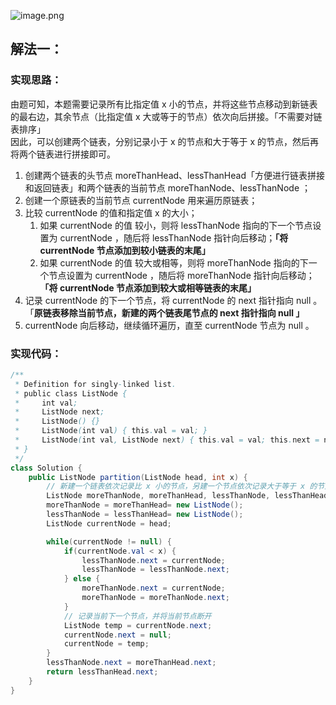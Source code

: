![image.png](https://gitee.com/roada/drawingBed/raw/main/blog/1696731503390-b65f9ff8-0115-4588-96a1-33729e478576.png)

## 解法一：
### 实现思路：
由题可知，本题需要记录所有比指定值 x 小的节点，并将这些节点移动到新链表的最右边，其余节点（比指定值 x 大或等于的节点）依次向后拼接。「不需要对链表排序」<br />因此，可以创建两个链表，分别记录小于 x 的节点和大于等于 x 的节点，然后再将两个链表进行拼接即可。

1. 创建两个链表的头节点 moreThanHead、lessThanHead「方便进行链表拼接和返回链表」和两个链表的当前节点 moreThanNode、lessThanNode ；
2. 创建一个原链表的当前节点 currentNode 用来遍历原链表；
3. 比较 currentNode 的值和指定值 x 的大小；
   1. 如果 currentNode 的值 较小，则将 lessThanNode 指向的下一个节点设置为 currentNode ，随后将 lessThanNode 指针向后移动；**「将 currentNode 节点添加到较小链表的末尾」**
   2. 如果 currentNode 的值 较大或相等，则将 moreThanNode 指向的下一个节点设置为 currentNode ，随后将 moreThanNode 指针向后移动；**「将 currentNode 节点添加到较大或相等链表的末尾」**
4. 记录 currentNode 的下一个节点，将 currentNode 的 next 指针指向 null 。「**原链表移除当前节点，新建的两个链表尾节点的 next 指针指向 null 」**
5. currentNode 向后移动，继续循环遍历，直至 currentNode 节点为 null 。
### 实现代码：
```java
/**
 * Definition for singly-linked list.
 * public class ListNode {
 *     int val;
 *     ListNode next;
 *     ListNode() {}
 *     ListNode(int val) { this.val = val; }
 *     ListNode(int val, ListNode next) { this.val = val; this.next = next; }
 * }
 */
class Solution {
    public ListNode partition(ListNode head, int x) {
        // 新建一个链表依次记录比 x 小的节点，另建一个节点依次记录大于等于 x 的节点。遍历完成拼接两个链表
        ListNode moreThanNode, moreThanHead, lessThanNode, lessThanHead;
        moreThanNode = moreThanHead= new ListNode();
        lessThanNode = lessThanHead= new ListNode();
        ListNode currentNode = head;

        while(currentNode != null) {
            if(currentNode.val < x) {
                lessThanNode.next = currentNode;
                lessThanNode = lessThanNode.next;
            } else {
                moreThanNode.next = currentNode;
                moreThanNode = moreThanNode.next;
            }
            // 记录当前下一个节点，并将当前节点断开
            ListNode temp = currentNode.next;
            currentNode.next = null;
            currentNode = temp;
        }
        lessThanNode.next = moreThanHead.next;
        return lessThanHead.next;
    }
}
```

